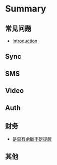 # Summary

## 常见问题

* [Introduction](README.md)

## Sync

## SMS

## Video

## Auth

## 财务

* [是否有余额不足提醒](/财务/balance.md#tag-财务与账单)

## 其他

